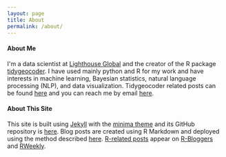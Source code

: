 ```yaml
---
layout: page
title: About
permalink: /about/
---
```


#### About Me

I'm a data scientist at [Lighthouse Global](https://www.lighthouseglobal.com/) and the creator of the R package [tidygeocoder](https://jessecambon.github.io/tidygeocoder/). I have used mainly python and R for my work and have interests in machine learning, Bayesian statistics, natural language processing (NLP), and data visualization. Tidygeocoder related posts can be found [here](/tag/tidygeocoder) and you can reach me by email <a href="mailto:{{ site.author.email }}">here</a>. 

#### About This Site

This site is built using [Jekyll](https://jekyllrb.com/) with the [minima theme](https://github.com/jekyll/minima) and its GitHub repository is [here](https://github.com/jessecambon/jessecambon.github.io). Blog posts are created using R Markdown and deployed using the method described [here](https://jessecambon.github.io/2020/03/22/deploying-rmarkdown-online.html). [R-related posts](/tag/r) appear on [R-Bloggers](https://www.r-bloggers.com/) and [RWeekly](https://rweekly.org/). 
